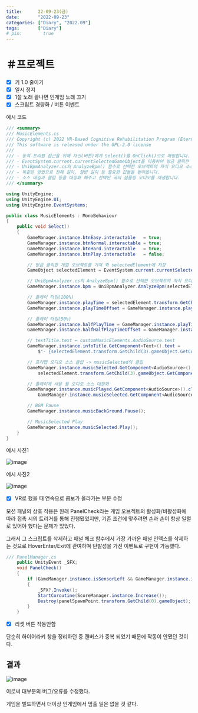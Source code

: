 ```yaml
---
title:      22-09-23(금)
date:       "2022-09-23"
categories: ["Diary", "2022.09"]
tags:       ["Diary"]
# pin:        true
---
```


# ＃프로젝트
- [x] 키 1.0 줄이기
- [x] 일시 정지
- [x] 1절 노래 끝나면 인게임 노래 끄기
- [x] 스크립트 경량화 / 버튼 이벤트

예시 코드

```c#
/// <summary>
/// MusicElements.cs
/// Copyright (c) 2022 VR-Based Cognitive Rehabilitation Program (Eternal Light)
/// This software is released under the GPL-2.0 license
/// 
/// - 동적 프리팹 접근을 위해 자신(버튼)에게 Select()를 OnClick()으로 매핑합니다.
/// - EventSystem.current.currentSelectedGameObject을 이용하여 방금 클릭한 게임 오브젝트를 지정해줍니다.
/// - UniBpmAnalyzer.cs의 AnalyzeBpm() 함수로 선택한 오브젝트의 자식 오디오 소스의 BPM을 조사한 수치를 GameManager의 bpm에 선언합니다.
/// - 똑같은 방법으로 전체 길이, 절반 길이 등 필요한 값들을 받아옵니다.
/// - 소스 네임과 클립 등을 대칭화 해주고 선택된 곡의 샘플링 오디오를 재생합니다.
/// </summary>

using UnityEngine;
using UnityEngine.UI;
using UnityEngine.EventSystems;

public class MusicElements : MonoBehaviour
{
    public void Select()
    {
        GameManager.instance.btnEasy.interactable   = true;
        GameManager.instance.btnNormal.interactable = true;
        GameManager.instance.btnHard.interactable   = true;
        GameManager.instance.btnPlay.interactable   = false;

        // 방금 클릭한 게임 오브젝트를 가져 와 selectedElement에 저장
        GameObject selectedElement = EventSystem.current.currentSelectedGameObject;

        // UniBpmAnalyzer.cs의 AnalyzeBpm() 함수로 선택한 오브젝트의 자식 오디오 소스의 BPM을 조사한 수치를 GameManager의 bpm에 선언
        GameManager.instance.bpm = UniBpmAnalyzer.AnalyzeBpm(selectedElement.transform.GetChild(3).gameObject.GetComponent<AudioSource>().clip);

        // 플레이 타임(100%)
        GameManager.instance.playTime = selectedElement.transform.GetChild(3).gameObject.GetComponent<AudioSource>().clip.length;
        GameManager.instance.playTimeOffset = GameManager.instance.playTime - 15f;

        // 플레이 타임(50%)
        GameManager.instance.halfPlayTime = GameManager.instance.playTime / 2;
        GameManager.instance.halfHalfPlayTimeOffset = GameManager.instance.playTime / 2 - 15f;

        // textTitle.text ← customMusicElements.AudioSource.text
        GameManager.instance.infoTitle.GetComponent<Text>().text =
            $"- {selectedElement.transform.GetChild(3).gameObject.GetComponent<AudioSource>().clip.name}";

        // 프리팹 오디오 소스 클립 -> musicSelected의 클립
        GameManager.instance.musicSelected.GetComponent<AudioSource>().clip = 
            selectedElement.transform.GetChild(3).gameObject.GetComponent<AudioSource>().clip;

        // 플레이에 사용 될 오디오 소스 대칭화
        GameManager.instance.musicPlayed.GetComponent<AudioSource>().clip = 
            GameManager.instance.musicSelected.GetComponent<AudioSource>().clip;

        // BGM Pause
        GameManager.instance.musicBackGround.Pause();

        // MusicSelected Play
        GameManager.instance.musicSelected.Play();
    }
}
```

예시 사진1

![image](https://user-images.githubusercontent.com/85896566/191912751-e973fb12-13c8-4d85-a764-492f19259d7c.png)

예시 사진2

![image](https://user-images.githubusercontent.com/85896566/191911797-0e89eef2-50b8-427a-9980-187acdf425ac.png)

- [x] VR로 했을 때 연속으로 콤보가 올라가는 부분 수정

모션 패널의 상호 작용은 원래 PanelCheck라는 게임 오브젝트의 활성화/비활성화에 따라 접촉 시의 트리거를 통해 진행됐었지만, 기존 조건에 맞추려면 손과 손이 항상 일렬로 있어야 했다는 문제가 있었다.

그래서 그 스크립트를 삭제하고 패널 체크 함수에서 가장 가까운 패널 인덱스를 삭제하는 것으로 HoverEnter/Exit에 관여하며 단발성을 가진 이벤트로 구현이 가능했다.

```c#
/// PanelManager.cs
    public UnityEvent _SFX;
    void PanelCheck()
    {
        if (GameManager.instance.isSensorLeft && GameManager.instance.isSensorRight)
        {
            _SFX?.Invoke();
            StartCoroutine(ScoreManager.instance.Increase());
            Destroy(panelSpawnPoint.transform.GetChild(0).gameObject);
        }
    }
```

- [x] 리셋 버튼 작동안함

단순히 하이어라키 창을 정리하던 중 캔버스가 중복 되었기 때문에 작동이 안됐던 것이다.
 
## 결과
![image](https://user-images.githubusercontent.com/85896566/191911473-9fdaa6b0-7580-4ea9-9282-a5eb9935c176.png)

이로써 대부분의 버그/오류를 수정했다.

게임을 빌드하면서 더이상 인게임에서 멈출 일은 없을 것 같다.